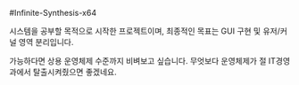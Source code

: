 #Infinite-Synthesis-x64

시스템을 공부할 목적으로 시작한 프로젝트이며,
최종적인 목표는 GUI 구현 및 유저/커널 영역 분리입니다.

가능하다면 상용 운영체제 수준까지 비벼보고 싶습니다.
무엇보다 운영체제가 절 IT경영과에서 탈출시켜줬으면 좋겠네요.




